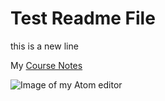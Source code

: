 # Test Readme File

this is a new line

My [Course Notes](./notes.txt)

![Image of my Atom editor](.images/ScreenShot.png)

